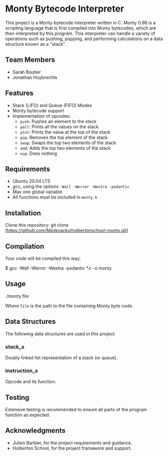# Monty Bytecode Interpreter

This project is a Monty bytecode interpreter written in C. Monty 0.98 is a scripting language that is first compiled into Monty bytecodes, which are then interpreted by this program. This interpreter can handle a variety of operations such as pushing, popping, and performing calculations on a data structure known as a "stack".

## Team Members

- Sarah Boutier
- Jonathan Huybrechts

## Features

- Stack (LIFO) and Queue (FIFO) Modes
- Monty bytecode support
- Implementation of opcodes: 
  - `push`: Pushes an element to the stack
  - `pall`: Prints all the values on the stack
  - `pint`: Prints the value at the top of the stack
  - `pop`: Removes the top element of the stack
  - `swap`: Swaps the top two elements of the stack
  - `add`: Adds the top two elements of the stack
  - `nop`: Does nothing

## Requirements

- Ubuntu 20.04 LTS
- gcc, using the options `-Wall -Werror -Wextra -pedantic`
- Max one global variable
- All functions must be included in `monty.h`

## Installation

Clone this repository:
git clone [https://github.com/Miniknacky/holbertonschool-monty.git]

## Compilation

Your code will be compiled this way:

$ gcc -Wall -Werror -Wextra -pedantic *.c -o monty


## Usage

./monty file

Where `file` is the path to the file containing Monty byte code.

## Data Structures

The following data structures are used in this project:

### stack_s
Doubly linked list representation of a stack (or queue).

### instruction_s
Opcode and its function.

## Testing

Extensive testing is recommended to ensure all parts of the program function as expected.

## Acknowledgments

- Julien Barbier, for the project requirements and guidance.
- Holberton School, for the project framework and support.


